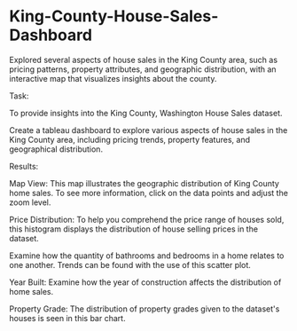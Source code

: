 # King-County-House-Sales-Dashboard
Explored several aspects of house sales in the King County area, such as pricing patterns, property attributes, and geographic distribution, with an interactive map that visualizes insights about the county.

Task:

To provide insights into the King County, Washington House Sales dataset. 

Create a tableau dashboard to explore various aspects of house sales in the King County area, including pricing trends, property features, and geographical distribution.

Results:

Map View: This map illustrates the geographic distribution of King County home sales. To see more information, click on the data points and adjust the zoom level.

Price Distribution: To help you comprehend the price range of houses sold, this histogram displays the distribution of house selling prices in the dataset.


Examine how the quantity of bathrooms and bedrooms in a home relates to one another. Trends can be found with the use of this scatter plot.

Year Built: Examine how the year of construction affects the distribution of home sales.

Property Grade: The distribution of property grades given to the dataset's houses is seen in this bar chart.

